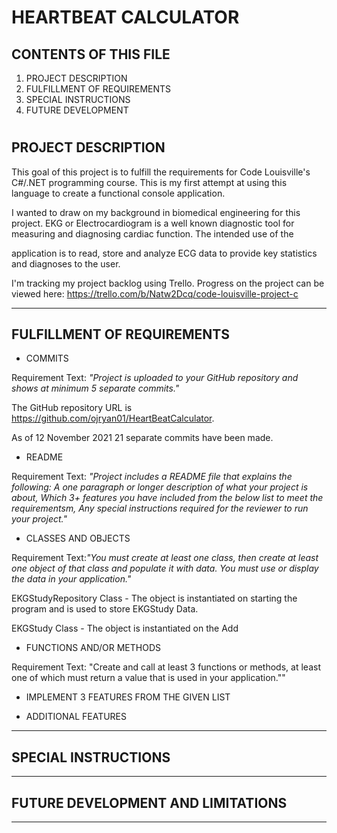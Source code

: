 HEARTBEAT CALCULATOR
===============================


CONTENTS OF THIS FILE
---------------------
1. PROJECT DESCRIPTION
2. FULFILLMENT OF REQUIREMENTS  
3. SPECIAL INSTRUCTIONS
4. FUTURE DEVELOPMENT
#


PROJECT DESCRIPTION
-------------------

This goal of this project is to fulfill the requirements for Code Louisville's C#/.NET programming course. This is my first attempt at using this language to create a functional console application.

I wanted to draw on my background in biomedical engineering for this project. EKG or Electrocardiogram is a well known diagnostic tool for measuring and diagnosing cardiac function. The intended use of the 

application is to read, store and analyze ECG data to provide key statistics and diagnoses to the user. 

I'm tracking my project backlog using Trello. Progress on the project can be viewed here: https://trello.com/b/Natw2Dcq/code-louisville-project-c

---------------------------------------------------------------

FULFILLMENT OF REQUIREMENTS
---------------------------

* COMMITS

Requirement Text: _"Project is uploaded to your GitHub repository and shows at minimum 5 separate commits."_

The GitHub repository URL is https://github.com/ojryan01/HeartBeatCalculator.

As of 12 November 2021 21 separate commits have been made.

* README

Requirement Text: _"Project includes a README file that explains the following: A one paragraph or longer description of what your project is about, Which 3+ features you have included from the below list to meet the requirementsm, Any special instructions required for the reviewer to run your project."_


* CLASSES AND OBJECTS

Requirement Text:_"You must create at least one class, then create at least one object of that class and populate it with data. You must use or display the data in your application."_

EKGStudyRepository Class - The object is instantiated on starting the program and is used to store EKGStudy Data. 

EKGStudy Class - The object is instantiated on the Add
  

* FUNCTIONS AND/OR METHODS 

Requirement Text: "Create and call at least 3 functions or methods, at least one of which must return a value that is used in your application.""


* IMPLEMENT 3 FEATURES FROM THE GIVEN LIST


* ADDITIONAL FEATURES

---------------------------------------------------------------

SPECIAL INSTRUCTIONS
--------------------

---------------------------------------------------------------

FUTURE DEVELOPMENT AND LIMITATIONS
----------------------------------

----------------------------------------------------------------

